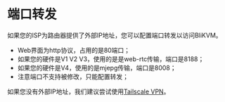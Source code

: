 # **端口转发**

如果您的ISP为路由器提供了外部IP地址，您可以配置端口转发以访问BliKVM。

* Web界面为http协议，占用的是80端口；
* 如果您的硬件是V1 V2 V3，使用的是是web-rtc传输，端口是8188；
* 如果您的硬件是V4，使用的是mjepg传输，端口是8008；
* 注意端口不支持被修改，只能配置转发；

如果您没有外部IP地址，我们建议尝试使用[Tailscale VPN](./tailscale.md)。

